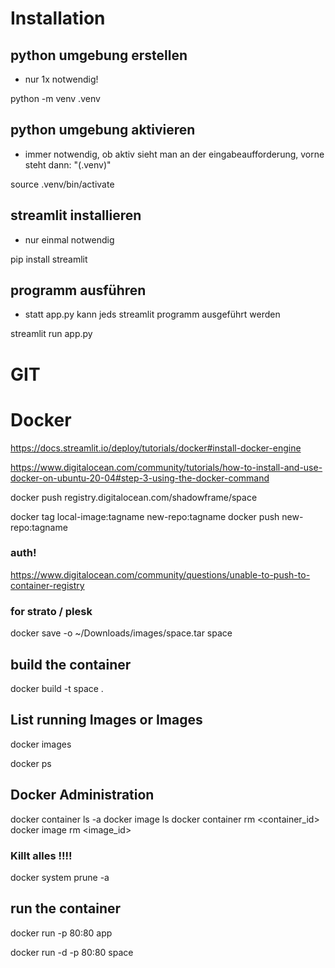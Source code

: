 # Installation

## python umgebung erstellen
* nur 1x notwendig!

python -m venv .venv 

## python umgebung aktivieren
* immer notwendig, ob aktiv sieht man an der eingabeaufforderung, vorne steht dann: "(.venv)" 

source .venv/bin/activate

## streamlit installieren
* nur einmal notwendig

pip install streamlit

## programm ausführen
* statt app.py kann jeds streamlit programm ausgeführt werden

streamlit run app.py

# GIT

# Docker 

https://docs.streamlit.io/deploy/tutorials/docker#install-docker-engine

https://www.digitalocean.com/community/tutorials/how-to-install-and-use-docker-on-ubuntu-20-04#step-3-using-the-docker-command

docker push registry.digitalocean.com/shadowframe/space

docker tag local-image:tagname new-repo:tagname
docker push new-repo:tagname

### auth!
https://www.digitalocean.com/community/questions/unable-to-push-to-container-registry

### for strato / plesk
docker save -o ~/Downloads/images/space.tar space

## build the container

docker build -t space .

## List running Images or Images

docker images

docker ps

## Docker Administration

docker container ls -a
docker image ls
docker container rm <container_id>
docker image rm <image_id>

### Killt alles !!!!
docker system prune -a

## run the container

docker run -p 80:80 app

docker run -d -p 80:80 space


